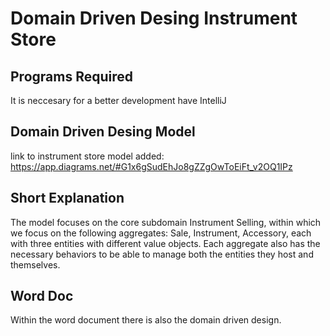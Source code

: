 # Domain Driven Desing Instrument Store

## Programs Required
It is neccesary for a better development have IntelliJ

## Domain Driven Desing Model
link to instrument store model added: https://app.diagrams.net/#G1x6gSudEhJo8gZZgOwToEiFt_v2OQ1IPz

## Short Explanation
The model focuses on the core subdomain Instrument Selling, within which we focus on the following aggregates: Sale, Instrument, Accessory, each with three entities with different value objects. Each aggregate also has the necessary behaviors to be able to manage both the entities they host and themselves.

## Word Doc
Within the word document there is also the domain driven design.